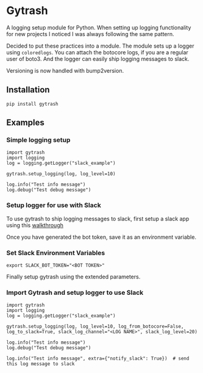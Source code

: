 # Gytrash

A logging setup module for Python. When setting up logging functionality for new projects I noticed I was always following the same pattern.

Decided to put these practices into a module. The module sets up a logger using `coloredlogs`. You can attach the botocore logs, if you are a regular user of boto3. And the logger can easily ship logging messages to slack.

Versioning is now handled with bump2version.

## Installation

`pip install gytrash`

## Examples

### Simple logging setup

```
import gytrash
import logging
log = logging.getLogger("slack_example")

gytrash.setup_logging(log, log_level=10)

log.info("Test info message")
log.debug("Test debug message")
```

### Setup logger for use with Slack

To use gytrash to ship logging messages to slack, first setup a slack app using this [walkthrough](https://github.com/slackapi/python-slack-sdk/blob/main/tutorial/01-creating-the-slack-app.md)

Once you have generated the bot token, save it as an environment variable.

### Set Slack Environment Variables

`export SLACK_BOT_TOKEN="<BOT TOKEN>"`

Finally setup gytrash using the extended parameters.

### Import Gytrash and setup logger to use Slack

```
import gytrash
import logging
log = logging.getLogger("slack_example")

gytrash.setup_logging(log, log_level=10, log_from_botocore=False, log_to_slack=True, slack_log_channel="<LOG NAME>", slack_log_level=20)

log.info("Test info message")
log.debug("Test debug message")

log.info("Test info message", extra={"notify_slack": True})  # send this log message to slack
```

